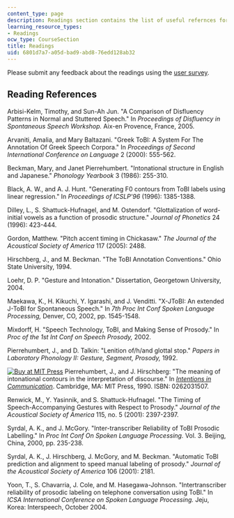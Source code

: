 ```yaml
---
content_type: page
description: Readings section contains the list of useful refernces for the course.
learning_resource_types:
- Readings
ocw_type: CourseSection
title: Readings
uid: 6801d7a7-a05d-bad9-abd8-76edd128ab32
---
```


Please submit any feedback about the readings using the [user survey](https://goo.gl/forms/CNZKqMjP760O2t9x1).

Reading References
------------------

Arbisi-Kelm, Timothy, and Sun-Ah Jun. "A Comparison of Disfluency Patterns in Normal and Stuttered Speech." In _Proceedings of Disfluency in Spontaneous Speech Workshop._ Aix-en Provence, France, 2005.

Arvaniti, Amalia, and Mary Baltazani. "Greek ToBI: A System For The Annotation Of Greek Speech Corpora." In _Proceedings of Second International Conference on Language_ 2 (2000): 555-562.

Beckman, Mary, and Janet Pierrehumbert. "Intonational structure in English and Japanese." _Phonology Yearbook_ 3 (1986): 255-310.

Black, A. W., and A. J. Hunt. "Generating F0 contours from ToBI labels using linear regression." In _Proceedings of ICSLP'96_ (1996): 1385-1388.

Dilley, L., S. Shattuck-Hufnagel, and M. Ostendorf. "Glottalization of word-initial vowels as a function of prosodic structure." _Journal of Phonetics_ 24 (1996): 423-444.

Gordon, Matthew. "Pitch accent timing in Chickasaw." _The Journal of the Acoustical Society of America_ 117 (2005): 2488.

Hirschberg, J., and M. Beckman. "The ToBI Annotation Conventions." Ohio State University, 1994.

Loehr, D. P. "Gesture and Intonation." Dissertation, Georgetown University, 2004.

Maekawa, K., H. Kikuchi, Y. Igarashi, and J. Venditti. "X-JToBI: An extended J-ToBI for Spontaneous Speech." In _7th Proc Int Conf Spoken Language Processing,_ Denver, CO, 2002, pp. 1545-1548.

Mixdorff, H. "Speech Technology, ToBI, and Making Sense of Prosody." In _Proc of the 1st Int Conf on Speech Prosody,_ 2002.

Pierrehumbert, J., and D. Talkin: "Lenition of/h/and glottal stop." _Papers in Laboratory Phonology II: Gesture, Segment, Prosody,_ 1992.

[![Buy at MIT Press](/images/mp_logo.gif)](https://mitpress.mit.edu/books/intentions-communication) Pierrehumbert, J., and J. Hirschberg: "The meaning of intonational contours in the interpretation of discourse." In [_Intentions in Communication_](https://mitpress.mit.edu/books/intentions-communication). Cambridge, MA: MIT Press, 1990. ISBN: 0262031507.

Renwick, M., Y. Yasinnik, and S. Shattuck-Hufnagel. "The Timing of Speech-Accompanying Gestures with Respect to Prosody." _Journal of the Acoustical Society of America_ 115, no. 5 (2001): 2397-2397.

Syrdal, A. K., and J. McGory. "Inter-transcriber Reliability of ToBI Prosodic Labelling." In _Proc Int Conf On Spoken Language Processing._ Vol. 3. Beijing, China, 2000, pp. 235-238.

Syrdal, A. K., J. Hirschberg, J. McGory, and M. Beckman. "Automatic ToBI prediction and alignment to speed manual labeling of prosody." _Journal of the Acoustical Society of America_ 106 (2001): 2181.

Yoon, T., S. Chavarria, J. Cole, and M. Hasegawa-Johnson. "Intertranscriber reliability of prosodic labeling on telephone conversation using ToBI." In _ICSA International Conference on Spoken Language Processing._ Jeju, Korea: Interspeech, October 2004.